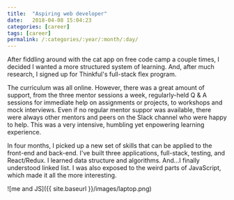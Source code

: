 ```yaml
---
title:  "Aspiring web developer"
date:   2018-04-08 15:04:23
categories: [career]
tags: [career]
permalink: /:categories/:year/:month/:day/
---
```


After fiddling around with the cat app on free code camp a couple times, I decided I wanted a more structured system of learning.
And, after much research, I signed up for Thinkful's full-stack flex program. 

The curriculum was all online. However, there was a great amount of support, from the three mentor sessions a week, 
regularly-held Q & A sessions for immediate help on assignments or projects, to workshops and mock interviews. 
Even if no regular mentor suppor was available, there were always other mentors and peers on the Slack channel who were happy to help.
This was a very intensive, humbling yet enpowering learning experience.

In four months, I picked up a new set of skills that can be applied to the front-end and back-end.
I've built three applications, full-stack, testing, and React/Redux. 
I learned data structure and algorithms. 
And...I finally understood linked list.
I was also exposed to the weird parts of JavaScript, which made it all the more interesting.

![me and JS]({{ site.baseurl }}/images/laptop.png)



